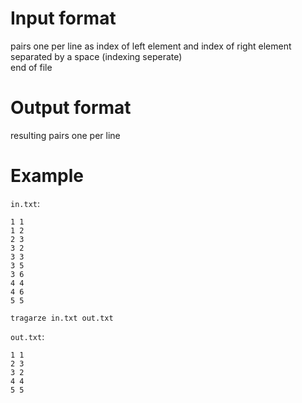 # Input format
pairs one per line as index of left element and index of right element separated by a space (indexing seperate)\
end of file

# Output format
resulting pairs one per line

# Example
`in.txt`:
```
1 1
1 2
2 3
3 2
3 3
3 5
3 6
4 4
4 6
5 5
```

`tragarze in.txt out.txt`

`out.txt`:
```
1 1
2 3
3 2
4 4
5 5
```
